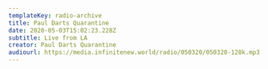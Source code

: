 ```yaml
---
templateKey: radio-archive
title: Paul Darts Quarantine
date: 2020-05-03T15:02:23.228Z
subtitle: Live from LA
creator: Paul Darts Quarantine
audiourl: https://media.infinitenew.world/radio/050320/050320-128k.mp3
---
```

